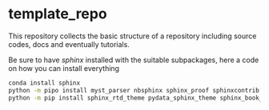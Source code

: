 # template_repo
This repository collects the basic structure of a repository including source codes, docs and eventually tutorials.

Be sure to have *sphinx* installed with the suitable subpackages, here a code on how you can install everything

```bash
conda install sphinx
python -m pipo install myst_parser nbsphinx sphinx_proof sphinxcontrib.bibtex==2.5.0 IPython
python -m pip install sphinx_rtd_theme pydata_sphinx_theme sphinx_book_theme
```
